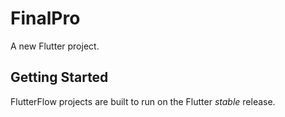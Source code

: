 # FinalPro

A new Flutter project.

## Getting Started

FlutterFlow projects are built to run on the Flutter _stable_ release.
